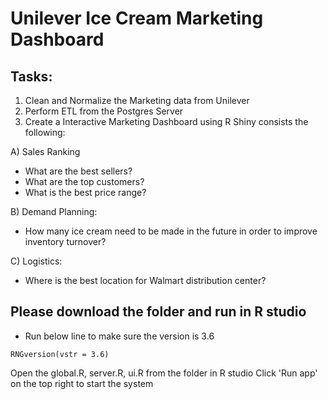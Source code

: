 # Unilever Ice Cream Marketing Dashboard
## Tasks:
1. Clean and Normalize the Marketing data from Unilever
2. Perform ETL from the Postgres Server
3. Create a Interactive Marketing Dashboard using R Shiny consists the following:

A) Sales Ranking
- What are the best sellers?
- What are the top customers?
- What is the best price range?

B) Demand Planning: 
- How many ice cream need to be made in the future in order to improve inventory turnover?

C) Logistics: 
- Where is the best location for Walmart distribution center?


## Please download the folder and run in R studio
- Run below line to make sure the version is 3.6
```
RNGversion(vstr = 3.6)
```
Open the global.R, server.R, ui.R from the folder in R studio
Click 'Run app' on the top right to start the system
